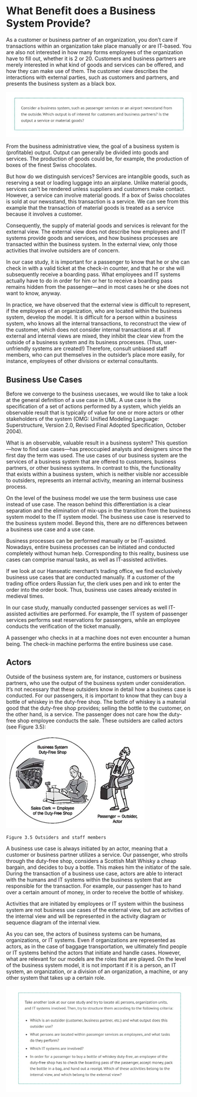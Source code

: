 # What Benefit does a Business System Provide?

As a customer or business partner of an organization, you don’t care if transactions within an organization take place manually or are IT-based. You are also not interested in how many forms employees of the organization have to fill out, whether it is 2 or 20. Customers and business partners are merely interested in what kind of goods and services can be offered, and how they can make use of them. The customer view describes the interactions with external parties, such as customers and partners, and presents the business system as a black box.

![Scene_1](images/Scene_1.jpg)

From the business administrative view, the goal of a business system is (profitable) output. Output can generally be divided into goods and services. The production of goods could be, for example, the production of boxes of the finest Swiss chocolates.

But how do we distinguish services? Services are intangible goods, such as reserving a seat or loading luggage into an airplane. Unlike material goods, services can’t be rendered unless suppliers and customers make contact. However, a service can involve material goods. If a box of Swiss chocolates is sold at our newsstand, this transaction is a service. We can see from this example that the transaction of material goods is treated as a service because it involves a customer.

Consequently, the supply of material goods and services is relevant for the external view. The external view does not describe how employees and IT systems provide goods and services, and how business processes are transacted within the business system. In the external view, only those activities that involve outsiders are of concern.

In our case study, it is important for a passenger to know that he or she can check in with a valid ticket at the check-in counter, and that he or she will subsequently receive a boarding pass. What employees and IT systems actually have to do in order for him or her to receive a boarding pass remains hidden from the passenger—and in most cases he or she does not want to know, anyway.

In practice, we have observed that the external view is difficult to represent, if the employees of an organization, who are located within the business system, develop the model. It is difficult for a person within a business system, who knows all the internal transactions, to reconstruct the view of the customer, which does not consider internal transactions at all. If external and internal views are mixed, they inhibit the clear view from the outside of a business system and its business processes. (Thus, user-unfriendly systems are created!) Therefore, consult unbiased staff members, who can put themselves in the outsider’s place more easily, for instance, employees of other divisions or external consultants.

## Business Use Cases

Before we converge to the business usecases, we would like to take a look at the general definition of a use case in UML. A use case is the specification of a set of actions performed by a system, which yields an observable result that is typically of value for one or more actors or other stakeholders of the system (OMG: Unified Modeling Language: Superstructure, Version 2.0, Revised Final Adopted Specification, October 2004).

What is an observable, valuable result in a business system? This question—how to find use cases—has preoccupied analysts and designers since the first day the term was used. The use cases of our business system are the services of a business system that are offered to customers, business partners, or other business systems. In contrast to this, the functionality that exists within a business system, which is neither visible nor accessible to outsiders, represents an internal activity, meaning an internal business process.

On the level of the business model we use the term business use case instead of use case. The reason behind this differentiation is a clear separation and the elimination of mix-ups in the transition from the business system model to the IT system model. The business use case is reserved to the business system model. Beyond this, there are no differences between a business use case and a use case.

Business processes can be performed manually or be IT-assisted. Nowadays, entire business processes can be initiated and conducted completely without human help. Corresponding to this reality, business use cases can comprise manual tasks, as well as IT-assisted activities.

If we look at our Hanseatic merchant’s trading office, we find exclusively business use cases that are conducted manually. If a customer of the trading office orders Russian fur, the clerk uses pen and ink to enter the order into the order book. Thus, business use cases already existed in medieval times.

In our case study, manually conducted passenger services as well IT-assisted activities are performed. For example, the IT system of passenger services performs seat reservations for passengers, while an employee conducts the verification of the ticket manually.

A passenger who checks in at a machine does not even encounter a human being. The check-in machine performs the entire business use case.

## Actors

Outside of the business system are, for instance, customers or business partners, who use the output of the business system under consideration. It’s not necessary that these outsiders know in detail how a business case is conducted. For our passengers, it is important to know that they can buy a bottle of whiskey in the duty-free shop. The bottle of whiskey is a material good that the duty-free shop provides; selling the bottle to the customer, on the other hand, is a service. The passenger does not care how the duty-free shop employee conducts the sale. These outsiders are called actors (see Figure 3.5):

![Outsiders](images/Outsiders.jpg)

	Figure 3.5 Outsiders and staff members
	
A business use case is always initiated by an actor, meaning that a customer or business partner utilizes a service. Our passenger, who strolls through the duty-free shop, considers a Scottish Malt Whisky a cheap bargain, and decides to buy a bottle. This makes him the initiator of the sale. During the transaction of a business use case, actors are able to interact with the humans and IT systems within the business system that are responsible for the transaction. For example, our passenger has to hand over a certain amount of money, in order to receive the bottle of whiskey.

Activities that are initiated by employees or IT system within the business system are not business use cases of the external view, but are activities of the internal view and will be represented in the activity diagram or sequence diagram of the internal view.

As you can see, the actors of business systems can be humans, organizations, or IT systems. Even if organizations are represented as actors, as in the case of baggage transportation, we ultimately find people or IT systems behind the actors that initiate and handle cases. However, what are relevant for our models are the roles that are played. On the level of the business system model, it is not important if it is a person, an IT system, an organization, or a division of an organization, a machine, or any other system that takes up a certain role.

![Scene_2](images/Scene_2.jpg)


